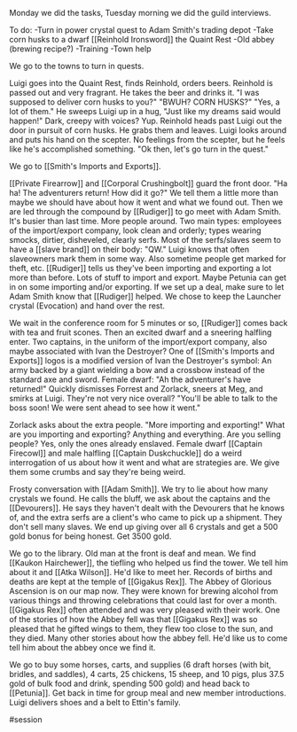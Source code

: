 Monday we did the tasks, Tuesday morning we did the guild interviews.

To do:
	-Turn in power crystal quest to Adam Smith's trading depot
	-Take corn husks to a dwarf [[Reinhold Ironsword]] the Quaint Rest
	-Old abbey (brewing recipe?)
	-Training
	-Town help

We go to the towns to turn in quests.

Luigi goes into the Quaint Rest, finds Reinhold, orders beers. Reinhold is passed out and very fragrant. He takes the beer and drinks it. "I was supposed to deliver corn husks to you?" "BWUH? CORN HUSKS?" "Yes, a lot of them." He sweeps Luigi up in a hug, "Just like my dreams said would happen!" Dark, creepy with voices? Yup. Reinhold heads past Luigi out the door in pursuit of corn husks. He grabs them and leaves. Luigi looks around and puts his hand on the scepter. No feelings from the scepter, but he feels like he's accomplished something. "Ok then, let's go turn in the quest."

We go to [[Smith's Imports and Exports]].

[[Private Firearrow]] and [[Corporal Crushingbolt]] guard the front door. "Ha ha! The adventurers return! How did it go?" We tell them a little more than maybe we should have about how it went and what we found out. Then we are led through the compound by [[Rudiger]] to go meet with Adam Smith. It's busier than last time. More people around. Two main types: employees of the import/export company, look clean and orderly; types wearing smocks, dirtier, disheveled, clearly serfs. Most of the serfs/slaves seem to have a [[slave brand]] on their body: "QW." Luigi knows that often slaveowners mark them in some way. Also sometime people get marked for theft, etc. [[Rudiger]] tells us they've been importing and exporting a lot more than before. Lots of stuff to import and export. Maybe Petunia can get in on some importing and/or exporting. If we set up a deal, make sure to let Adam Smith know that [[Rudiger]] helped. We chose to keep the Launcher crystal (Evocation) and hand over the rest.

We wait in the conference room for 5 minutes or so, [[Rudiger]] comes back with tea and fruit scones. Then an excited dwarf and a sneering halfling enter. Two captains, in the uniform of the import/export company, also maybe associated with Ivan the Destroyer? One of [[Smith's Imports and Exports]] logos is a modified version of Ivan the Destroyer's symbol: An army backed by a giant wielding a bow and a crossbow instead of the standard axe and sword. Female dwarf: "Ah the adventurer's have returned!" Quickly dismisses Forrest and Zorlack, sneers at Meg, and smirks at Luigi. They're not very nice overall? "You'll be able to talk to the boss soon! We were sent ahead to see how it went."

Zorlack asks about the extra people. "More importing and exporting!" What are you importing and exporting? Anything and everything. Are you selling people? Yes, only the ones already enslaved. Female dwarf [[Captain Firecowl]] and male halfling [[Captain Duskchuckle]] do a weird interrogation of us about how it went and what are strategies are. We give them some crumbs and say they're being weird. 

Frosty conversation with [[Adam Smith]]. We try to lie about how many crystals we found. He calls the bluff, we ask about the captains and the [[Devourers]]. He says they haven't dealt with the Devourers that he knows of, and the extra serfs are a client's who came to pick up a shipment. They don't sell many slaves. We end up giving over all 6 crystals and get a 500 gold bonus for being honest. Get 3500 gold. 

We go to the library. Old man at the front is deaf and mean. We find [[Kaukon Hairchewer]], the tiefling who helped us find the tower. We tell him about it and [[Atka Wilson]]. He'd like to meet her. Records of births and deaths are kept at the temple of [[Gigakus Rex]]. The Abbey of Glorious Ascension is on our map now. They were known for brewing alcohol from various things and throwing celebrations that could last for over a month. [[Gigakus Rex]] often attended and was very pleased with their work. One of the stories of how the Abbey fell was that [[Gigakus Rex]] was so pleased that he gifted wings to them, they flew too close to the sun, and they died. Many other stories about how the abbey fell. He'd like us to come tell him about the abbey once we find it. 

We go to buy some horses, carts, and supplies (6 draft horses (with bit, bridles, and saddles), 4 carts, 25 chickens, 15 sheep, and 10 pigs, plus 37.5 gold of bulk food and drink, spending 500 gold) and head back to [[Petunia]]. Get back in time for group meal and new member introductions. Luigi delivers shoes and a belt to Ettin's family.

#session